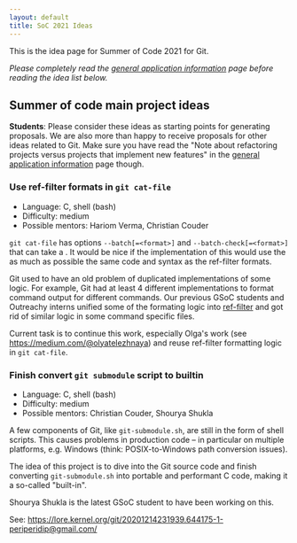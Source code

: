 ```yaml
---
layout: default
title: SoC 2021 Ideas
---
```


This is the idea page for Summer of Code 2021 for Git.

*Please completely read the [general application information](https://git.github.io/General-Application-Information) 
page before reading the idea list below.*

## Summer of code main project ideas

**Students**: Please consider these ideas as starting points for
generating proposals. We are also more than happy to receive proposals
for other ideas related to Git. Make sure you have read the "Note
about refactoring projects versus projects that implement new
features" in the [general application information](https://git.github.io/General-Application-Information)
page though.

### Use ref-filter formats in `git cat-file`

 - Language: C, shell (bash)
 - Difficulty: medium
 - Possible mentors: Hariom Verma, Christian Couder

`git cat-file` has options `--batch[=<format>]` and
`--batch-check[=<format>]` that can take a <format>. It would be nice
if the implementation of this <format> would use the as much as
possible the same code and syntax as the ref-filter formats.

Git used to have an old problem of duplicated implementations of some
logic. For example, Git had at least 4 different implementations to
format command output for different commands. Our previous GSoC
students and Outreachy interns unified some of the formating logic
into [ref-filter](https://github.com/git/git/blob/master/ref-filter.h)
and got rid of similar logic in some command specific files.

Current task is to continue this work, especially Olga's work (see
https://medium.com/@olyatelezhnaya) and reuse ref-filter formatting
logic in `git cat-file`.

### Finish convert `git submodule` script to builtin

 - Language: C, shell (bash)
 - Difficulty: medium
 - Possible mentors: Christian Couder, Shourya Shukla

A few components of Git, like `git-submodule.sh`, are still in the
form of shell scripts. This causes problems in production code – in
particular on multiple platforms, e.g. Windows (think:
POSIX-to-Windows path conversion issues).

The idea of this project is to dive into the Git source code and
finish converting `git-submodule.sh` into portable and performant C
code, making it a so-called "built-in".

Shourya Shukla is the latest GSoC student to have been working on
this.

See: https://lore.kernel.org/git/20201214231939.644175-1-periperidip@gmail.com/



